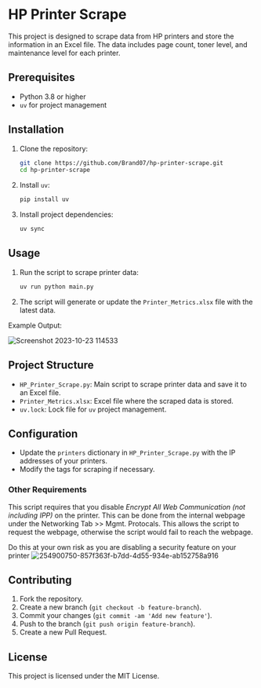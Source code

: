 # HP Printer Scrape

This project is designed to scrape data from HP printers and store the information in an Excel file. The data includes page count, toner level, and maintenance level for each printer.

## Prerequisites

- Python 3.8 or higher
- `uv` for project management

## Installation

1. Clone the repository:
    ```sh
    git clone https://github.com/Brand07/hp-printer-scrape.git
    cd hp-printer-scrape
    ```

2. Install `uv`:
    ```sh
    pip install uv
    ```

3. Install project dependencies:
    ```sh
    uv sync
    ```

## Usage

1. Run the script to scrape printer data:
    ```sh
    uv run python main.py
    ```

2. The script will generate or update the `Printer_Metrics.xlsx` file with the latest data.

Example Output:

![Screenshot 2023-10-23 114533](https://github.com/Brand07/HP-Printer-Metrics-Scrape/assets/81128304/580b4bf4-c41e-464d-a54d-453c353698ac)

## Project Structure

- `HP_Printer_Scrape.py`: Main script to scrape printer data and save it to an Excel file.
- `Printer_Metrics.xlsx`: Excel file where the scraped data is stored.
- `uv.lock`: Lock file for `uv` project management.

## Configuration

- Update the `printers` dictionary in `HP_Printer_Scrape.py` with the IP addresses of your printers.
- Modify the tags for scraping if necessary.

### Other Requirements
This script requires that you disable *Encrypt All Web Communication (not including IPP)* on the printer. This can be done from the internal webpage under the Networking Tab >> Mgmt. Protocals.
This allows the script to request the webpage, otherwise the script would fail to reach the webpage.

Do this at your own risk as you are disabling a security feature on your printer
![254900750-857f363f-b7dd-4d55-934e-ab152758a916](https://github.com/Brand07/HP-Printer-Metrics-Scrape/assets/81128304/b7b84f02-1c4e-43da-9cf7-1059ed8ba43b)

## Contributing

1. Fork the repository.
2. Create a new branch (`git checkout -b feature-branch`).
3. Commit your changes (`git commit -am 'Add new feature'`).
4. Push to the branch (`git push origin feature-branch`).
5. Create a new Pull Request.

## License

This project is licensed under the MIT License.









